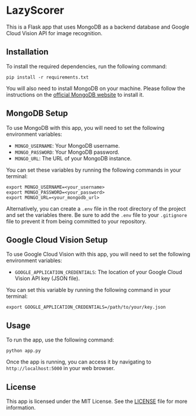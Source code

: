 # LazyScorer

This is a Flask app that uses MongoDB as a backend database and Google Cloud Vision API for image recognition.

## Installation

To install the required dependencies, run the following command:

```
pip install -r requirements.txt
```

You will also need to install MongoDB on your machine. Please follow the instructions on the [official MongoDB website](https://www.mongodb.com/) to install it.



## MongoDB Setup

To use MongoDB with this app, you will need to set the following environment variables:

- `MONGO_USERNAME`: Your MongoDB username.
- `MONGO_PASSWORD`: Your MongoDB password.
- `MONGO_URL`: The URL of your MongoDB instance.

You can set these variables by running the following commands in your terminal:

```
export MONGO_USERNAME=<your_username>
export MONGO_PASSWORD=<your_password>
export MONGO_URL=<your_mongodb_url>
```

Alternatively, you can create a `.env` file in the root directory of the project and set the variables there. Be sure to add the `.env` file to your `.gitignore` file to prevent it from being committed to your repository.

## Google Cloud Vision Setup

To use Google Cloud Vision with this app, you will need to set the following environment variables:

- `GOOGLE_APPLICATION_CREDENTIALS`: The location of your Google Cloud Vision API key (JSON file).

You can set this variable by running the following command in your terminal:

```
export GOOGLE_APPLICATION_CREDENTIALS=/path/to/your/key.json
```


## Usage

To run the app, use the following command:
```
python app.py
```
Once the app is running, you can access it by navigating to `http://localhost:5000` in your web browser.

## License

This app is licensed under the MIT License. See the [LICENSE](LICENSE) file for more information.

